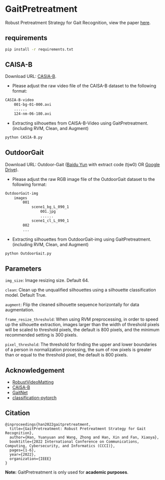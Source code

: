 # GaitPretreatment

Robust Pretreatment Strategy for Gait Recognition, view the paper [here](https://ieeexplore.ieee.org/abstract/document/9926541).

## requirements

```sh
pip install -r requirements.txt
```

## CAISA-B

Download URL: [CASIA-B](http://www.cbsr.ia.ac.cn/china/Gait%20Databases%20CH.asp).

- Please adjust the raw video file of the CAISA-B dataset to the following format:

```txt
CASIA-B-video
    001-bg-01-000.avi
    ......
    124-nm-06-180.avi
```

- Extracting silhouettes from CAISA-B-Video using GaitPretreatment. (including RVM, Clean, and Augment)

```sh
python CASIA-B.py
```

## OutdoorGait

Download URL: Outdoor-Gait ([Baidu Yun](https://pan.baidu.com/s/1oW6u9olOZtQTYOW_8wgLow) with extract code (tjw0) OR [Google Drive](https://drive.google.com/drive/folders/1XRWq40G3Zk03YaELywxuVKNodul4TziG?usp=sharing)).

- Please adjust the raw RGB image file of the OutdoorGait dataset to the following format:

```txt
OutdoorGait-img
    images
        001
            scene1_bg_L_090_1
                001.jpg
                ......
            scene1_cl_L_090_1
        002
        ...
```

- Extracting silhouettes from OutdoorGait-img using GaitPretreatment. (including RVM, Clean, and Augment)

```sh
python OutdoorGait.py
```

## Parameters

`img_size`: Image resizing size. Default 64.

`clean`:  Clean up the unqualified silhouettes using a silhouette classification model. Default True.

`augment`: Flip the cleaned silhouette sequence horizontally for data augmentation.

`frame_resize_threshold`: When using RVM preprocessing, in order to speed up the silhouette extraction, images larger than the width of threshold pixels will be scaled to threshold pixels, the default is 800 pixels, and the minimum recommended setting is 300 pixels.

`pixel_threshold`: The threshold for finding the upper and lower boundaries of a person in normalization processing, the sum of row pixels is greater than or equal to the threshold pixel, the default is 800 pixels.

## Acknowledgement

- [RobustVideoMatting](https://github.com/PeterL1n/RobustVideoMatting)
- [CAISA-B](http://www.cbsr.ia.ac.cn/china/Gait%20Databases%20CH.asp)
- [GaitNet](https://github.com/developfeng/GaitNet)
- [classification-pytorch](https://github.com/bubbliiiing/classification-pytorch)

## Citation

```
@inproceedings{han2022gaitpretreatment,
  title={GaitPretreatment: Robust Pretreatment Strategy for Gait Recognition},
  author={Han, Yuanyuan and Wang, Zhong and Han, Xin and Fan, Xiaoya},
  booktitle={2022 International Conference on Communications, Computing, Cybersecurity, and Informatics (CCCI)},
  pages={1-6},
  year={2022},
  organization={IEEE}
}
```

**Note:**
GaitPretreatment is only used for **academic purposes**.
